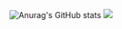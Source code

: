 ![Anurag's GitHub stats](https://github-readme-stats.vercel.app/api?username=jimbox4&show_icons=true&theme=radical)
<picture>
  <source
    srcset="https://github-readme-stats.vercel.app/api?username=jimbox4&show_icons=true&theme=dark"
    media="(prefers-color-scheme: radical)"
  />
  <source
    srcset="https://github-readme-stats.vercel.app/api?username=jimbox4&show_icons=true"
    media="(prefers-color-scheme: light), (prefers-color-scheme: no-preference)"
  />
  <img src="https://github-readme-stats.vercel.app/api?username=jimbox4&show_icons=true" />
</picture>
